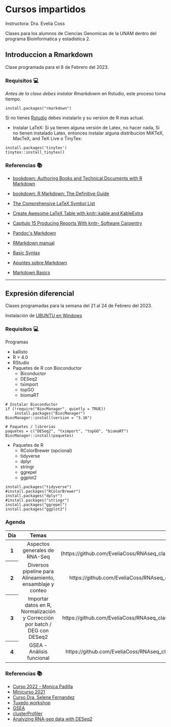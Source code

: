 # Cursos impartidos

Instructora: Dra. Evelia Coss

Clases para los alumnos de Ciencias Genomicas de la UNAM dentro del programa Bioinformatica y estadistica 2.

## Introduccion a Rmarkdown

Clase programada para el 8 de Febrero del 2023.

### Requisitos 💻

*Antes de la clase debes instalar Rmarkdowm* en Rstudio, este proceso toma tiempo.

```
install.packages("rmarkdown")
```

Si no tienes [Rstudio](https://posit.co/download/rstudio-desktop/) debes instalarlo y su version de R mas actual. 

* Instalar LaTeX: Si ya tienen alguna versión de Latex, no hacer nada, Si no tienen instalado Latex, entonces instalar alguna
distribución MiKTeX, MacTeX, and TeX Live o TinyTex:

```
install.packages('tinytex')
tinytex::install_tinytex()
```
### Referencias 📚

- [bookdown: Authoring Books and Technical Documents with R Markdown](https://bookdown.org/yihui/bookdown/)

- [bookdown: R Markdown: The Definitive Guide](https://bookdown.org/yihui/rmarkdown/)

- [The Comprehensive LaTeX Symbol List](http://tug.ctan.org/info/symbols/comprehensive/symbols-a4.pdf)

- [Create Awesome LaTeX Table with knitr::kable and KableExtra](https://haozhu233.github.io/kableExtra/awesome_table_in_pdf.pdf)

- [Capitulo 15 Producing Reports With knitr- Software Carpentry](https://swcarpentry.github.io/r-novice-gapminder/15-knitr-markdown/index.html)

- [Pandoc's Markdown](https://pandoc.org/MANUAL.html#pandocs-markdown)

- [RMarkdown manual](https://rmarkdown.rstudio.com/lesson-1.html)

- [Basic Syntax](https://www.markdownguide.org/basic-syntax/)

- [Apuntes sobre Markdown](https://support.squarespace.com/hc/es/articles/206543587-Apuntes-sobre-Markdown)

- [Markdown Basics](http://www.ece.ualberta.ca/~terheide/rmarkdown-how-to/markdown.html)

----------------------------------
## Expresión diferencial

Clases programadas para la semana del 21 al 24 de Febrero del 2023.

Instalación de [UBUNTU en Windows](https://learn.microsoft.com/es-es/windows/wsl/install?redirectedfrom=MSDN)

### Requisitos 💻

Programas

* kallisto
* R > 4.0
* RStudio
* Paquetes de R con Bioconductor
  - Biconductor
  - DESeq2
  - tximport
  - topGO
  - biomaRT

```
# Instalar Bioconductor
if (!require("BiocManager", quietly = TRUE))
    install.packages("BiocManager")
BiocManager::install(version = "3.16")

# Paquetes / librerias
paquetes = c("DESeq2", "tximport", "topGO", "biomaRT")
BiocManager::install(paquetes)
```

* Paquetes de R
  - RColorBrewer (opcional)
  - tidyverse
  - dplyr
  - stringr
  - ggrepel
  - ggplot2

```
install.packages("tidyverse")
#install.packages("RColorBrewer")
install.packages("dplyr")
#install.packages("stringr")
install.packages("ggrepel")
install.packages("ggplot2")
```

### Agenda

<table class="table table-hover">
  <thead>
    <tr>
      <th scope="col"><center>Día</center></th>
      <th scope="col"><center>Temas</center></th>
      <th scope="col"><center>Link a presentación</center></th>
      <th scope="col"><center>Práctica</center></th>
    </tr>
  </thead>
  <tbody>
  </tr>
    <tr class="table-light">
      <th scope="row">1</th>
      <td><center>Aspectos generales de RNA-Seq</center></td>
      <td><center> [Clase 1 - QC](https://github.com/EveliaCoss/RNAseq_classFEB2023/blob/3593a9d29f484aab8dd7fb63ab38a6ea725dc59f/RNA_seq/slides/D1_IntroRNASeq_CosasTecnicas.pdf)</center></td>
      <td><center>https://github.com/EveliaCoss/RNAseq_classFEB2023/blob/main/RNA_seq/README.md#practica1</center></td>
  </tr>
   </tr>
    <tr class="table-light">
      <th scope="row">2</th>
      <td><center>Diversos pipeline para Alineamiento, ensamblaje y conteo</center></td>
      <td><center>https://github.com/EveliaCoss/RNAseq_classFEB2023/blob/24cccaa85e8dd653ec503613307650bf1d07c208/RNA_seq/slides/D2_Alineamiento1_sesion.pdf</center></td>
      <td><center>https://github.com/EveliaCoss/RNAseq_classFEB2023/blob/main/RNA_seq/README.md#practica2</center></td>
  </tr>
  </tr>
    <tr class="table-light">
      <th scope="row">3</th>
      <td><center>Importar datos en R, Normalización y Corrección por batch / DEG con DESeq2</center></td>
      <td><center>https://github.com/EveliaCoss/RNAseq_classFEB2023/blob/149ae3f12e30366c982f3cc3418d00af0b1658c1/RNA_seq/slides/D3_Normalizacion_batch_sesion.pdf</center></td>
      <td><center>https://github.com/EveliaCoss/RNAseq_classFEB2023/blob/main/RNA_seq/README.md#practica3</center></td>
  </tr>
    </tr>
    <tr class="table-light">
      <th scope="row">4</th>
      <td><center>GSEA - Análisis funcional</center></td>
      <td><center>https://github.com/EveliaCoss/RNAseq_classFEB2023/blob/f9e459faebaa72c2eaf4daad63d03fc313d5bfc6/RNA_seq/slides/D4_ExpresionDiferencial_sesion.pdf</center></td>
      <td><center>https://github.com/EveliaCoss/RNAseq_classFEB2023/blob/main/RNA_seq/README.md#practica4</center></td>
  </tr>
  </tbody>
</table>


### Referencias 📚

- [Curso 2022 - Monica Padilla](https://github.com/mpadilla905/clase_RNA-seq_LCGEJ2022)
- [Minicurso 2021](https://comunidadbioinfo.github.io/minicurso_abr_2021/)
- [Curso Dra. Selene Fernandez](https://github.com/liz-fernandez/PBI_transcriptomics_2022)
- [Tuxedo workshop](https://github.com/trinityrnaseq/RNASeq_Trinity_Tuxedo_Workshop/wiki)
- [GSEA](https://bioinformaticsbreakdown.com/how-to-gsea/)
- [clusterProfiler](https://bioinformatics-core-shared-training.github.io/cruk-summer-school-2018/RNASeq2018/html/06_Gene_set_testing.nb.html)
- [Analyzing RNA-seq data with DESeq2](http://bioconductor.org/packages/devel/bioc/vignettes/DESeq2/inst/doc/DESeq2.html#heatmap-of-the-count-matrix)

